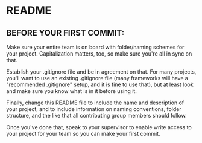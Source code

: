# README #

## BEFORE YOUR FIRST COMMIT: ##

Make sure your entire team is on board with folder/naming schemes for your project. Capitalization matters, too, so make sure you're all in sync on that.

Establish your .gitignore file and be in agreement on that. For many projects, you'll want to use an existing .gitignore file (many frameworks will have a "recommended .gitignore" setup, and it is fine to use that), but at least look and make sure you know what is in it before using it.

Finally, change this README file to include the name and description of your project, and to include information on naming conventions, folder structure, and the like that all contributing group members should follow.

Once you've done that, speak to your supervisor to enable write access to your project for your team so you can make your first commit.
